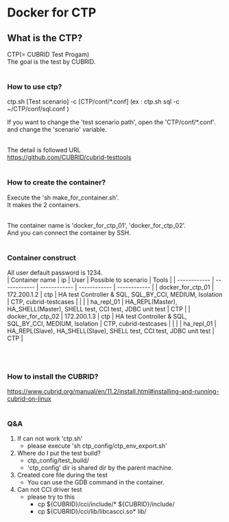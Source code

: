 # **Docker for CTP**
## What is the CTP?
CTP(= CUBRID Test Progam)<br/>
The goal is the test by CUBRID.<br/><br/>

### How to use ctp?
ctp.sh [Test scenario] -c [CTP/conf/*.conf]
(ex : ctp.sh sql -c ~/CTP/conf/sql.conf )

If you want to change the 'test scenario path', open the 'CTP/conf/*.conf'.<br/>
and change the 'scenario' variable.<br/><br/>

The detail is followed URL<br/>
https://github.com/CUBRID/cubrid-testtools <br/><br/>

### How to create the container?
Execute the 'sh make_for_container.sh'.<br/>
It makes the 2 containers.<br/><br/>

The container name is 'docker_for_ctp_01', 'docker_for_ctp_02'.<br/>
And you can connect the container by SSH.<br/><br/>

### Container construct
All user default password is 1234.<br/>
| Container name | ip | User | Possible to scenario | Tools |
| ------------ | ------------ | ------------ | ------------ | ------------ |
| docker_for_ctp_01 | 172.200.1.2 | ctp | HA test Controller & SQL, SQL_BY_CCI, MEDIUM, Isolation | CTP, cubrid-testcases |
|  |  | ha_repl_01 | HA_REPL(Master), HA_SHELL(Master), SHELL test, CCI test, JDBC unit test | CTP |
| docker_for_ctp_02 | 172.200.1.3 | ctp | HA test Controller & SQL, SQL_BY_CCI, MEDIUM, Isolation | CTP, cubrid-testcases |
|  |  | ha_repl_01 | HA_REPL(Slave), HA_SHELL(Slave), SHELL test, CCI test, JDBC unit test | CTP |

<br/><br/>


### How to install the CUBRID?
https://www.cubrid.org/manual/en/11.2/install.html#installing-and-running-cubrid-on-linux <br/><br/>

### Q&A
1. If can not work 'ctp.sh'
   - please execute 'sh ctp_config/ctp_env_export.sh'
2. Where do I put the test build?
   - ctp_config/test_build/
   - 'ctp_config' dir is shared dir by the parent machine.
3. Created core file during the test
   - You can use the GDB command in the container.
4. Can not CCI driver test
   - please try to this
      - cp ${CUBRID}/cci/include/* ${CUBRID}/include/
      - cp ${CUBRID}/cci/lib/libcascci.so* lib/
